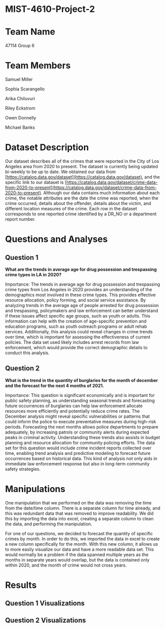 # MIST-4610-Project-2

# Team Name
47114 Group 6
# Team Members
Samuel Miller

Sophia Scarangello 

Arika Chiluvuri

Riley Eckstrom

Owen Donnelly

Michael Banks

# Dataset Description
Our dataset describes all of the crimes that were reported in the City of Los Angeles area from 2020 to present. The dataset is currently being updated bi-weekly to be up to date. We obtained our data from [https://catalog.data.gov/dataset](https://catalog.data.gov/dataset), and the specific link to our dataset is [https://catalog.data.gov/dataset/crime-data-from-2020-to-present](https://catalog.data.gov/dataset/crime-data-from-2020-to-present). Although our data contains much information about each crime, the notable attributes are the date the crime was reported, when the crime occurred, details about the offender, details about the victim, and different location measures of the crime. Each row in the dataset corresponds to one reported crime identified by a DR_NO or a department report number.

# Questions and Analyses
## Question 1
**What are the trends in average age for drug possession and trespassing crime types in LA in 2020?**

Importance: The trends in average age for drug possession and trespassing crime types from Los Angeles in 2020 provides an understanding of the demographics most involved in these crime types. This provides effective resource allocation, policy forming, and social service assistance. By analyzing trends in the average age of people arrested for drug possession and trespassing, policymakers and law enforcement can better understand if these issues affect specific age groups, such as youth or adults. This information can help with the creation of age-specific prevention and education programs, such as youth outreach programs or adult rehab services. Additionally, this analysis could reveal changes in crime trends over time, which is important for assessing the effectiveness of current policies. The data set used likely includes arrest records from law enforcement, which would provide the correct demographic details to conduct this analysis.

## Question 2
**What is the trend in the quantity of burglaries for the month of december and the forecast for the next 4 months of 2021.**

Importance: This question is significant economically and is important for public safety planning, as understanding seasonal trends and forecasting future occurrences of burglaries can help law enforcement allocate resources more efficiently and potentially reduce crime rates. The December analysis might reveal specific vulnerabilities or patterns that could inform the police to execute preventative measures during high-risk periods. Forecasting the next months allows police departments to prepare adequately, by increasing patrols or community alerts during expected peaks in criminal activity. Understanding these trends also assists in budget planning and resource allocation for community policing efforts. The data set for this question would include crime incident reports collected over time, enabling trend analysis and predictive modeling to forecast future occurrences based on historical data. This kind of analysis not only aids in immediate law enforcement response but also in long-term community safety strategies.

# Manipulations
One manipulation that we performed on the data was removing the time from the date/time column. There is a separate column for time already, and this was redundant data that was removed to improve readability. We did this by importing the data into excel, creating a separate column to clean the data, and performing the manipulation.

For one of our questions, we decided to forecast the quantity of specific crimes by month. In order to do this, we imported the data in excel to create a new column specifically for the month. With this new column, it allows us to more easily visualize our data and have a more readable data set. This would normally be a problem if the data spanned multiple years as the months in separate years would overlap, but the data is contained only within 2020, and the month of crime would not cross years.


# Results
## Question 1 Visualizations

## Question 2 Visualizations
